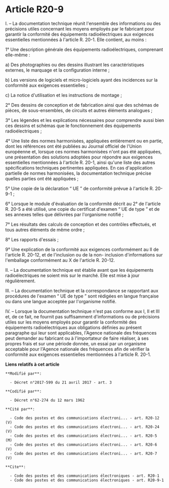 # Article R20-9

I. – La documentation technique réunit l'ensemble des informations ou des précisions utiles concernant les moyens employés
par le fabricant pour garantir la conformité des équipements radioélectriques aux exigences essentielles mentionnées à
l'article R. 20-1. Elle contient, au moins :

1° Une description générale des équipements radioélectriques, comprenant elle-même :

a) Des photographies ou des dessins illustrant les caractéristiques externes, le marquage et la configuration interne ;

b) Les versions de logiciels et micro-logiciels ayant des incidences sur la conformité aux exigences essentielles ;

c) La notice d'utilisation et les instructions de montage ;

2° Des dessins de conception et de fabrication ainsi que des schémas de pièces, de sous-ensembles, de circuits et autres
éléments analogues ;

3° Les légendes et les explications nécessaires pour comprendre aussi bien ces dessins et schémas que le fonctionnement des
équipements radioélectriques ;

4° Une liste des normes harmonisées, appliquées entièrement ou en partie, dont les références ont été publiées au Journal
officiel de l'Union européenne et, lorsque ces normes harmonisées n'ont pas été appliquées, une présentation des solutions
adoptées pour répondre aux exigences essentielles mentionnées à l'article R. 20-1, ainsi qu'une liste des autres
spécifications techniques pertinentes appliquées. En cas d'application partielle de normes harmonisées, la documentation
technique précise quelles parties ont été appliquées ;

5° Une copie de la déclaration “ UE ” de conformité prévue à l'article R. 20-9-1 ;

6° Lorsque le module d'évaluation de la conformité décrit au 2° de l'article R. 20-5 a été utilisé, une copie du certificat
d'examen “ UE de type ” et de ses annexes telles que délivrées par l'organisme notifié ;

7° Les résultats des calculs de conception et des contrôles effectués, et tous autres éléments de même ordre ;

8° Les rapports d'essais ;

9° Une explication de la conformité aux exigences conformément au II de l'article R. 20-12, et de l'inclusion ou de la non-
inclusion d'informations sur l'emballage conformément au X de l'article R. 20-12.

II. – La documentation technique est établie avant que les équipements radioélectriques ne soient mis sur le marché. Elle est
mise à jour régulièrement.

III. – La documentation technique et la correspondance se rapportant aux procédures de l'examen “ UE de type ” sont rédigées
en langue française ou dans une langue acceptée par l'organisme notifié.

IV. – Lorsque la documentation technique n'est pas conforme aux I, II et III et, de ce fait, ne fournit pas suffisamment
d'informations ou de précisions utiles sur les moyens employés pour garantir la conformité des équipements radioélectriques
aux obligations définies au présent paragraphe qui leur sont applicables, l'Agence nationale des fréquences peut demander au
fabricant ou à l'importateur de faire réaliser, à ses propres frais et sur une période donnée, un essai par un organisme
acceptable pour l'Agence nationale des fréquences afin de vérifier la conformité aux exigences essentielles mentionnées à
l'article R. 20-1.

**Liens relatifs à cet article**

	**Modifié par**:

	  - Décret n°2017-599 du 21 avril 2017 - art. 3

	**Codifié par**:

	  - Décret n°62-274 du 12 mars 1962

	**Cité par**:

	  - Code des postes et des communications électroni... - art. R20-12 (V)
	  - Code des postes et des communications électroni... - art. R20-24 (V)
	  - Code des postes et des communications électroni... - art. R20-5 (M)
	  - Code des postes et des communications électroni... - art. R20-6 (V)
	  - Code des postes et des communications électroni... - art. R20-7 (V)

	**Cite**:

	  - Code des postes et des communications électroniques - art. R20-1
	  - Code des postes et des communications électroniques - art. R20-9-1
